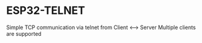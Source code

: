 # ESP32-TELNET
Simple TCP communication via telnet from Client &lt;--> Server
Multiple clients are supported
